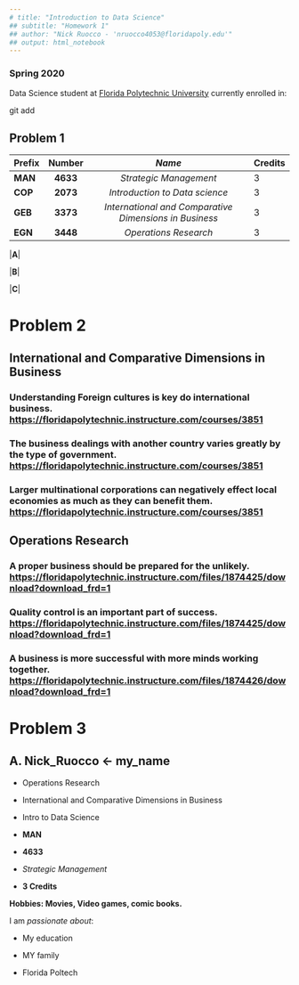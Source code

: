 ```yaml
---
# title: "Introduction to Data Science"
## subtitle: "Homework 1"
## author: "Nick Ruocco - 'nruocco4053@floridapoly.edu'"  
## output: html_notebook
---
```

### Spring 2020 

Data Science student at [Florida Polytechnic University](https://www.floridapoly.edu) currently enrolled in: 

git add 

## Problem 1

|**Prefix** | **Number** | _Name_                | Credits |  
|-----------|:----------:|:---------------------:|---------|
|**MAN**    | **4633**   | _Strategic Management_|   3     |
|**COP**    | **2073**   | _Introduction to Data science_|   3     |
|**GEB**    | **3373**   | _International and Comparative Dimensions in Business_|   3     |
|**EGN**    | **3448**   | _Operations Research_|   3     |

|**A**|

|**B**|

|**C**|

# Problem 2
## International and Comparative Dimensions in Business
### Understanding Foreign cultures is key do international business. https://floridapolytechnic.instructure.com/courses/3851
### The business dealings with another country varies greatly by the type of government. https://floridapolytechnic.instructure.com/courses/3851
### Larger multinational corporations can negatively effect local economies as much as they can benefit them. https://floridapolytechnic.instructure.com/courses/3851

## Operations Research
### A proper business should be prepared for the unlikely.  https://floridapolytechnic.instructure.com/files/1874425/download?download_frd=1
### Quality control is an important part of success. https://floridapolytechnic.instructure.com/files/1874425/download?download_frd=1
### A business is more successful with more minds working together.  https://floridapolytechnic.instructure.com/files/1874426/download?download_frd=1


# Problem 3

## A.  Nick_Ruocco <- my_name

- Operations Research 

- International and Comparative Dimensions in Business

- Intro to Data Science

- **MAN**
- **4633**
- _Strategic Management_
- **3 Credits**

**Hobbies: Movies, Video games, comic books.**

I am _passionate about_: 

- My education

- MY family

- Florida Poltech
